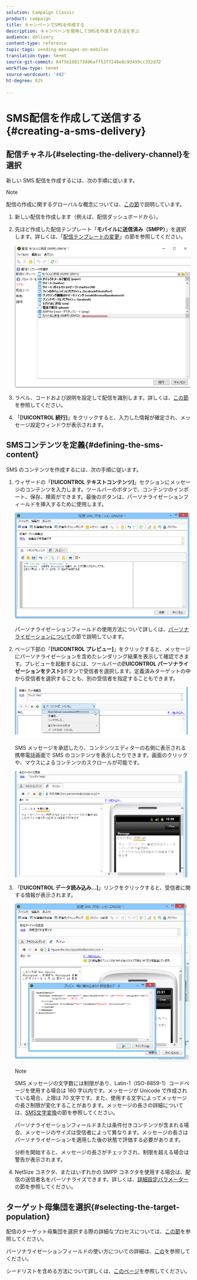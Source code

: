 ```yaml
---
solution: Campaign Classic
product: campaign
title: キャンペーンでSMSを作成する
description: キャンペーンを使用してSMSを作成する方法を学ぶ
audience: delivery
content-type: reference
topic-tags: sending-messages-on-mobiles
translation-type: tm+mt
source-git-commit: 64f5b108173806aff53f7240e8c9d499cc332d72
workflow-type: tm+mt
source-wordcount: '442'
ht-degree: 82%

---
```



# SMS配信を作成して送信する{#creating-a-sms-delivery}

## 配信チャネル{#selecting-the-delivery-channel}を選択

新しい SMS 配信を作成するには、次の手順に従います。

>[!NOTE]
>
>配信の作成に関するグローバルな概念については、[この節](../../delivery/using/steps-about-delivery-creation-steps.md)で説明しています。

1. 新しい配信を作成します（例えば、配信ダッシュボードから）。
1. 先ほど作成した配信テンプレート「**モバイルに送信済み（SMPP）**」を選択します。詳しくは、「[配信テンプレートの変更](sms-set-up.md#changing-the-delivery-template)」の節を参照してください。

   ![](assets/s_user_mobile_wizard.png)

1. ラベル、コードおよび説明を設定して配信を識別します。詳しくは、[この節](../../delivery/using/steps-create-and-identify-the-delivery.md#identifying-the-delivery)を参照してください。
1. 「**[!UICONTROL 続行]**」をクリックすると、入力した情報が確定され、メッセージ設定ウィンドウが表示されます。

## SMSコンテンツを定義{#defining-the-sms-content}

SMS のコンテンツを作成するには、次の手順に従います。

1. ウィザードの「**[!UICONTROL テキストコンテンツ]**」セクションにメッセージのコンテンツを入力します。ツールバーのボタンで、コンテンツのインポート、保存、検索ができます。最後のボタンは、パーソナライゼーションフィールドを挿入するために使用します。

   ![](assets/s_ncs_user_wizard_sms01_138.png)

   パーソナライゼーションフィールドの使用方法について詳しくは、[パーソナライゼーションについて](../../delivery/using/about-personalization.md)の節で説明しています。

1. ページ下部の「**[!UICONTROL プレビュー]**」をクリックすると、メッセージにパーソナライゼーションを含めたレンダリング結果を表示して確認できます。プレビューを起動するには、ツールバーの&#x200B;**[!UICONTROL パーソナライゼーションをテスト]**&#x200B;ボタンで受信者を選択します。定義済みターゲットの中から受信者を選択することも、別の受信者を指定することもできます。

   ![](assets/s_ncs_user_wizard_sms01_139.png)

   SMS メッセージを承認したり、コンテンツエディターの右側に表示される携帯電話画面で SMS のコンテンツを表示したりできます。画面のクリックや、マウスによるコンテンツのスクロールが可能です。

   ![](assets/s_ncs_user_wizard_sms01_140.png)

1. 「**[!UICONTROL データ読み込み...]**」リンクをクリックすると、受信者に関する情報が表示されます。

   ![](assets/s_user_mobile_wizard_sms_02.png)

   >[!NOTE]
   >
   >SMS メッセージの文字数には制限があり、Latin-1（ISO-8859-1）コードページを使用する場合は 160 字以内です。メッセージが Unicode で作成されている場合、上限は 70 文字です。また、使用する文字によってメッセージの長さ制限が変化することがあります。メッセージの長さの詳細については、[SMS文字変換](#about-character-transliteration)の節を参照してください。
   >
   >パーソナライゼーションフィールドまたは条件付きコンテンツが含まれる場合、メッセージのサイズは受信者によって異なります。メッセージの長さはパーソナライゼーションを適用した後の状態で評価する必要があります。
   >
   >分析を開始すると、メッセージの長さがチェックされ、制限を超える場合は警告が表示されます。

1. NetSize コネクタ、またはいずれかの SMPP コネクタを使用する場合は、配信の送信者名をパーソナライズできます。詳しくは、[詳細設定パラメーター](#advanced-parameters)の節を参照してください。

## ターゲット母集団を選択{#selecting-the-target-population}

配信のターゲット母集団を選択する際の詳細なプロセスについては、[この節](../../delivery/using/steps-defining-the-target-population.md)を参照してください。

パーソナライゼーションフィールドの使い方についての詳細は、[この](../../delivery/using/about-personalization.md)を参照してください。

シードリストを含める方法について詳しくは、[このページ](../../delivery/using/about-seed-addresses.md)を参照してください。


